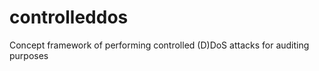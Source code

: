 controlleddos
=============

Concept framework of performing controlled (D)DoS attacks for auditing purposes
